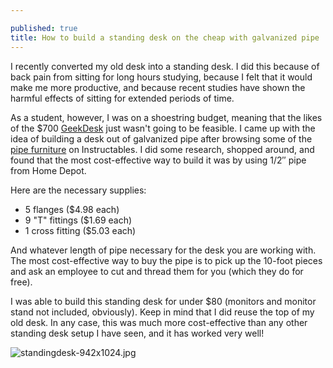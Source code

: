 ```yaml
---

published: true
title: How to build a standing desk on the cheap with galvanized pipe
---
```

I recently converted my old desk into a standing desk. I did this because of back pain from sitting for long hours studying, because I felt that it would make me more productive, and because recent studies have shown the harmful effects of sitting for extended periods of time.

As a student, however, I was on a shoestring budget, meaning that the likes of the $700 [GeekDesk](http://www.geekdesk.com/) just wasn't going to be feasible. I came up with the idea of building a desk out of galvanized pipe after browsing some of the [pipe furniture](http://www.instructables.com/id/Pipe-Furniture/) on Instructables. I did some research, shopped around, and found that the most cost-effective way to build it was by using 1/2″ pipe from Home Depot.

Here are the necessary supplies:

* 5 flanges ($4.98 each)
* 9 "T" fittings ($1.69 each)
* 1 cross fitting ($5.03 each)

And whatever length of pipe necessary for the desk you are working with. The most cost-effective way to buy the pipe is to pick up the 10-foot pieces and ask an employee to cut and thread them for you (which they do for free).

I was able to build this standing desk for under $80 (monitors and monitor stand not included, obviously). Keep in mind that I did reuse the top of my old desk. In any case, this was much more cost-effective than any other standing desk setup I have seen, and it has worked very well!

![standingdesk-942x1024.jpg]({{site.cdn_path}}/2012/12/30/standingdesk-942x1024.jpg)